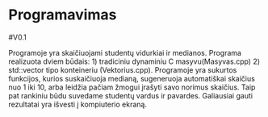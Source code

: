 # Programavimas
#V0.1

Programoje yra skaičiuojami studentų vidurkiai ir medianos. Programa realizuota dviem būdais: 1) tradiciniu dynaminiu C masyvu(Masyvas.cpp) 2) std::vector tipo konteineriu (Vektorius.cpp). Programoje yra sukurtos funkcijos, kurios suskaičiuoja medianą, sugeneruoja automatiškai skaičius nuo 1 iki 10, arba leidžia pačiam žmogui įrašyti savo norimus skaičius. Taip pat rankiniu būdu suvedame studentų vardus ir pavardes. Galiausiai gauti rezultatai yra išvesti į kompiuterio ekraną.
